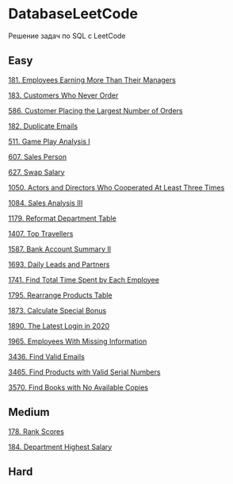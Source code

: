 # DatabaseLeetCode
Решение задач по SQL с LeetCode

## Easy
[181. Employees Earning More Than Their Managers](https://github.com/Afonina-Olga/DatabaseLeetCode/blob/main/Easy/181.%20Employees%20Earning%20More%20Than%20Their%20Managers.md)

[183. Customers Who Never Order](https://github.com/Afonina-Olga/DatabaseLeetCode/blob/main/Easy/183.%20Customers%20Who%20Never%20Order.md)

[586. Customer Placing the Largest Number of Orders](https://github.com/Afonina-Olga/DatabaseLeetCode/blob/main/Easy/586.%20Customer%20Placing%20the%20Largest%20Number%20of%20Orders.md)

[182. Duplicate Emails](https://github.com/Afonina-Olga/DatabaseLeetCode/blob/main/Easy/182.%20Duplicate%20Emails.md)

[511. Game Play Analysis I](https://github.com/Afonina-Olga/DatabaseLeetCode/blob/main/Easy/511.%20Game%20Play%20Analysis%20I.md)

[607. Sales Person](https://github.com/Afonina-Olga/DatabaseLeetCode/blob/main/Easy/607.%20Sales%20Person.md)

[627. Swap Salary](https://github.com/Afonina-Olga/DatabaseLeetCode/blob/main/Easy/627.%20Swap%20Salary.md)

[1050. Actors and Directors Who Cooperated At Least Three Times](https://github.com/Afonina-Olga/DatabaseLeetCode/blob/main/Easy/1050.%20Actors%20and%20Directors%20Who%20Cooperated%20At%20Least%20Three%20Times.md)

[1084. Sales Analysis III](https://github.com/Afonina-Olga/DatabaseLeetCode/blob/main/Easy/1084.%20Sales%20Analysis%20III.md)

[1179. Reformat Department Table](https://github.com/Afonina-Olga/DatabaseLeetCode/blob/main/Easy/1179.%20Reformat%20Department%20Table.md)

[1407. Top Travellers](https://github.com/Afonina-Olga/DatabaseLeetCode/blob/main/Easy/1407.%20Top%20Travellers.md)

[1587. Bank Account Summary II](https://github.com/Afonina-Olga/DatabaseLeetCode/blob/main/Easy/1587.%20Bank%20Account%20Summary%20II.md)

[1693. Daily Leads and Partners](https://github.com/Afonina-Olga/DatabaseLeetCode/blob/main/Easy/1693.%20Daily%20Leads%20and%20Partners.md)

[1741. Find Total Time Spent by Each Employee](https://github.com/Afonina-Olga/DatabaseLeetCode/blob/main/Easy/1741.%20Find%20Total%20Time%20Spent%20by%20Each%20Employee.md)

[1795. Rearrange Products Table](https://github.com/Afonina-Olga/DatabaseLeetCode/blob/main/Easy/1795.%20Rearrange%20Products%20Table.md)

[1873. Calculate Special Bonus](https://github.com/Afonina-Olga/DatabaseLeetCode/blob/main/Easy/1873.%20Calculate%20Special%20Bonus.md)

[1890. The Latest Login in 2020](https://github.com/Afonina-Olga/DatabaseLeetCode/blob/main/Easy/1890.%20The%20Latest%20Login%20in%202020.md)

[1965. Employees With Missing Information](https://github.com/Afonina-Olga/DatabaseLeetCode/blob/main/Easy/1965.%20Employees%20With%20Missing%20Information.md)

[3436. Find Valid Emails](https://github.com/Afonina-Olga/DatabaseLeetCode/blob/main/Easy/3436.%20Find%20Valid%20Emails.md)

[3465. Find Products with Valid Serial Numbers](https://github.com/Afonina-Olga/DatabaseLeetCode/blob/main/Easy/3465.%20Find%20Products%20with%20Valid%20Serial%20Numbers.md)

[3570. Find Books with No Available Copies](https://github.com/Afonina-Olga/DatabaseLeetCode/blob/main/Easy/3570.%20Find%20Books%20with%20No%20Available%20Copies.md)

## Medium

[178. Rank Scores]()

[184. Department Highest Salary]()

## Hard
